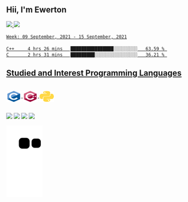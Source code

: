 ## Hii, I'm Ewerton 
 <div>
  <a href="https://github.com/ewertonfelipee">
  <img height="150" src="https://github-readme-stats.vercel.app/api?username=ewertonfelipee&show_icons=true&theme=jolly&include_all_commits=true&count_private=true"/>
  <img height="150" src="https://github-readme-stats.vercel.app/api/top-langs/?username=ewertonfelipee&layout=compact&langs_count=7&theme=shades-of-purple"/>
   
  <!--START_SECTION:waka-->
```text
Week: 09 September, 2021 - 15 September, 2021

C++     4 hrs 26 mins   ████████████████░░░░░░░░░   63.59 % 
C       2 hrs 31 mins   █████████░░░░░░░░░░░░░░░░   36.21 % 
```
<!--END_SECTION:waka-->

</div>
  <h2>Studied and Interest Programming Languages</h2>
<div style="display: inline_block"><br>
  <img align="center" alt="Ewerton-C" height="30" width="40" src="https://github.com/devicons/devicon/blob/master/icons/c/c-original.svg">
  <img align="center" alt="Ewerton-CPP" height="30" width="40" src="https://github.com/devicons/devicon/blob/master/icons/cplusplus/cplusplus-original.svg">
  <img align="center" alt="Ewerton-Python" height="30" width="40" src="https://github.com/devicons/devicon/blob/master/icons/python/python-plain.svg">
</div>
  
  ##
 
<div> 
  <a href="https://instagram.com/xwxrtxn" target="_blank"><img src="https://img.shields.io/badge/-Instagram-%23E4405F?style=for-the-badge&logo=instagram&logoColor=white" target="_blank"></a>
  <a href="https://discord.com/channels/ewerton#1968" target="_blank"><img src="https://img.shields.io/badge/Discord-7289DA?style=for-the-badge&logo=discord&logoColor=white" target="_blank"></a> 
  <a href="mailto:ewertonfmarinho@protonmail.ch"><img src="https://img.shields.io/badge/ProtonMail-8B89CC?style=for-the-badge&logo=protonmail&logoColor=white" target="_blank"></a>
  <a href="https://www.linkedin.com/in/ewerton-felipe-silva-marinho-785653168/" target="_blank"><img src="https://img.shields.io/badge/-LinkedIn-%230077B5?style=for-the-badge&logo=linkedin&logoColor=white" target="_blank"></a>
    
  ![Snake animation](https://github.com/ewertonfelipee/ewertonfelipee/blob/output/github-contribution-grid-snake.svg)
 
</div>
